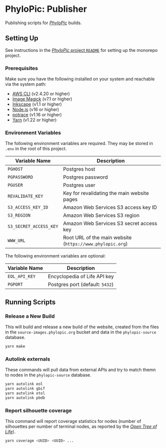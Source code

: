 # PhyloPic: Publisher

Publishing scripts for _[PhyloPic](https://www.phylopic.org)_ builds.

## Setting Up

See instructions in the [_PhyloPic_ project `README`](../../README.md) for setting up the monorepo project.

### Prerequisites

Make sure you have the following installed on your system and reachable via the system path:

-   [AWS CLI](https://aws.amazon.com/cli/) (v2.4.20 or higher)
-   [Image Magick](https://imagemagick.org/script/download.php) (v7.1 or higher)
-   [Inkscape](https://inkscape.org/release/inkscape-1.1.2/) (v1.1 or higher)
-   [Node.js](https://nodejs.org/en/download/) (v16 or higher)
-   [potrace](http://potrace.sourceforge.net/#downloading) (v1.16 or higher)
-   [Yarn](https://classic.yarnpkg.com/lang/en/docs/install) (v1.22 or higher)

### Environment Variables

The following environment variables are required. They may be stored in `.env` in the root of this project.

| Variable Name          | Description                                               |
| ---------------------- | --------------------------------------------------------- |
| `PGHOST`               | Postgres host                                             |
| `PGPASSWORD`           | Postgres password                                         |
| `PGUSER`               | Postgres user                                             |
| `REVALIDATE_KEY`       | Key for revalidating the main website pages               |
| `S3_ACCESS_KEY_ID`     | Amazon Web Services S3 access key ID                      |
| `S3_REGION`            | Amazon Web Services S3 region                             |
| `S3_SECRET_ACCESS_KEY` | Amazon Web Services S3 secret access key                  |
| `WWW_URL`              | Root URL of the main website (`https://www.phylopic.org`) |

The following environment variables are optional:

| Variable Name | Description                     |
| ------------- | ------------------------------- |
| `EOL_API_KEY` | Encyclopedia of Life API key    |
| `PGPORT`      | Postgres port (default: `5432`) |

## Running Scripts

### Release a New Build

This will build and release a new build of the website, created from the files in the `source-images.phylopic.org` bucket and data in the `phylopic-source` database.

```sh
yarn make
```

### Autolink externals

These commands will pull data from external APIs and try to match themn to nodes in the `phylopic-source` database.

```sh
yarn autolink eol
yarn autolink gbif
yarn autolink otol
yarn autolink pbdb
```

### Report silhouette coverage

This command will report coverage statistics for nodes (number of silhouettes per number of terminal nodes, as reported by the _[Open Tree of Life](https://opentreeoflife.github.io/)_).

```sh
yarn coverage <UUID> <UUID> ...
```
